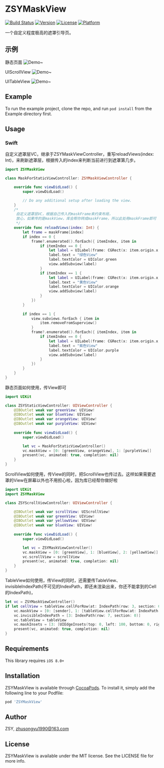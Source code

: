 # ZSYMaskView
[![Build Status](https://travis-ci.org/zhusongyu/ZSYMaskView.svg?branch=master)](https://travis-ci.org/zhusongyu/ZSYMaskView)
[![Version](https://img.shields.io/cocoapods/v/ZSYMaskView.svg?style=flat)](https://cocoapods.org/pods/ZSYMaskView)
[![License](https://img.shields.io/cocoapods/l/ZSYMaskView.svg?style=flat)](https://cocoapods.org/pods/ZSYMaskView)
[![Platform](https://img.shields.io/cocoapods/p/ZSYMaskView.svg?style=flat)](https://cocoapods.org/pods/ZSYMaskView)

一个自定义程度极高的遮罩引导页。


## 示例

静态页面
![Demo~](https://raw.githubusercontent.com/zhusongyu/ZSYMaskView/master/Example/images/staticview.gif)

UIScrollView
![Demo~](https://raw.githubusercontent.com/zhusongyu/ZSYMaskView/master/Example/images/scrollview.gif)

UITableView
![Demo~](https://raw.githubusercontent.com/zhusongyu/ZSYMaskView/master/Example/images/tableview.gif)


## Example

To run the example project, clone the repo, and run `pod install` from the Example directory first.

## Usage

### Swift

自定义遮罩层VC，继承于ZSYMaskViewController，重写reloadViews(index: Int)，来刷新遮罩层，根据传入的index来判断当前进行到遮罩第几步。
```swift
import ZSYMaskView

class MaskForStaticViewController: ZSYMaskViewController {

    override func viewDidLoad() {
        super.viewDidLoad()

        // Do any additional setup after loading the view.
    }
    /*
     自定义遮罩层VC，根据自己传入的maskFrame来约束布局，
     放心，如果传的是maskView，库会帮你转成maskFrame，所以此处用maskFrame即可
     */
    override func reloadViews(index: Int) {
        let frame = maskFrame[index]
        if index == 0 {
            frame?.enumerated().forEach({ itemIndex, item in
                if itemIndex == 0 {
                    let label = UILabel(frame: CGRect(x: item.origin.x + 20, y: item.origin.y + 210, width: 100, height: 20))
                    label.text = "绿色View"
                    label.textColor = UIColor.green
                    view.addSubview(label)
                }
                if itemIndex == 1 {
                    let label = UILabel(frame: CGRect(x: item.origin.x, y: item.origin.y + 150, width: 100, height: 20))
                    label.text = "黄色View"
                    label.textColor = UIColor.orange
                    view.addSubview(label)
                }
            })
        }
        
        if index == 1 {
            view.subviews.forEach { item in
                item.removeFromSuperview()
            }
            frame?.enumerated().forEach({ itemIndex, item in
                if itemIndex == 0 {
                    let label = UILabel(frame: CGRect(x: item.origin.x + 30, y: item.origin.y + 150, width: 100, height: 20))
                    label.text = "紫色View"
                    label.textColor = UIColor.purple
                    view.addSubview(label)
                }
            })
        }
    }
}


```

静态页面如何使用，传View即可
```swift
import UIKit

class ZSYStaticViewController: UIViewController {
    @IBOutlet weak var greenView: UIView!
    @IBOutlet weak var blueView: UIView!
    @IBOutlet weak var orangeView: UIView!
    @IBOutlet weak var purpleView: UIView!
    
    override func viewDidLoad() {
        super.viewDidLoad()

        let vc = MaskForStaticViewController()
        vc.maskView = [0: [greenView, orangeView], 1: [purpleView]]
        present(vc, animated: true, completion: nil)
    }
}

```

ScrollView如何使用，传View的同时，把ScrollView也传过去。这样如果需要遮罩的View在屏幕以外也不用担心啦，因为库已经帮你做好啦
```swift
import UIKit
import ZSYMaskView

class ZSYScrollViewController: UIViewController {

    @IBOutlet weak var scrollView: UIScrollView!
    @IBOutlet weak var greenView: UIView!
    @IBOutlet weak var yellowView: UIView!
    @IBOutlet weak var blueView: UIView!
    
    override func viewDidLoad() {
        super.viewDidLoad()

        let vc = ZSYMaskViewController()
        vc.maskView = [0: [greenView], 1: [blueView], 2: [yellowView]]
        vc.scrollView = scrollView
        present(vc, animated: true, completion: nil)
    }
}

```

TableView如何使用，传View的同时，还需要传TableView、invisibleIndexPath(不可见的IndexPath，即还未渲染出来，你还不能拿到的Cell的IndexPath)，
```swift
let vc = ZSYMaskViewController()
if let cellView = tableView.cellForRow(at: IndexPath(row: 3, section: 0)) as? CustomTableViewCell {
    vc.maskView = [0: [sender], 1: [tableView.cellForRow(at: IndexPath(row: 1, section: 0))!], 2: [cellView.cellView2]]
    vc.invisibleIndexPath = [3: IndexPath(row: 7, section: 0)]
    vc.tableView = tableView
    vc.maskInsets = [3: [UIEdgeInsets(top: 0, left: 100, bottom: 0, right: 100)]]
    present(vc, animated: true, completion: nil)
}

```

## Requirements

This library requires `iOS 8.0+`

## Installation

ZSYMaskView is available through [CocoaPods](https://cocoapods.org). To install
it, simply add the following line to your Podfile:

```ruby
pod 'ZSYMaskView'
```

## Author

ZSY, zhusongyu1990@163.com

## License

ZSYMaskView is available under the MIT license. See the LICENSE file for more info.
